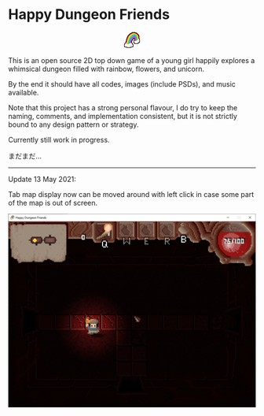 # Happy Dungeon Friends

<p align="center">
  <img src="https://github.com/Amarthgul/HappyDungeonFriends/blob/main/Icon.bmp">
</p>

This is an open source 2D top down game of a young girl happily explores a whimsical dungeon 
filled with rainbow, flowers, and unicorn.

By the end it should have all codes, images (include PSDs), and music available.

Note that this project has a strong personal flavour, I do try to keep the naming, comments, and implementation 
consistent, but it is not strictly bound to any design pattern or strategy.

Currently still work in progress. 

まだまだ...

--------------------------------------------------------

Update 13 May 2021: 

Tab map display now can be moved around with left click in case some part of the map is out of screen. 

<p align="center">
	<img src="https://github.com/Amarthgul/HappyDungeonFriends/blob/main/Content/Screencap/TTbbfQH.png" width="512">
</p>